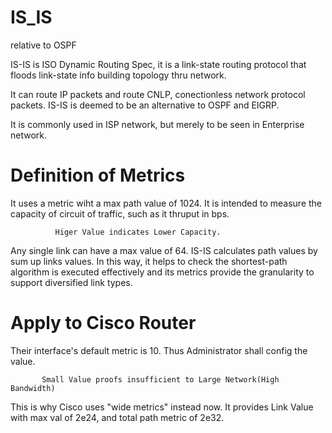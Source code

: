 # IS_IS
relative to OSPF

IS-IS is ISO Dynamic Routing Spec, it is a link-state routing protocol that floods link-state info building topology thru network.

It can route IP packets and route CNLP, conectionless network protocol packets. IS-IS is deemed to be an alternative to OSPF and EIGRP.

It is commonly used in ISP network, but merely to be seen in Enterprise network.

# Definition of Metrics

It uses a metric wiht a max path value of 1024. It is intended to measure the capacity of circuit of traffic, such as it thruput in bps.

              Higer Value indicates Lower Capacity.
              
Any single link can have a max value of 64. IS-IS calculates path values by sum up links values. In this way, it helps to check the shortest-path algorithm is executed effectively and its metrics provide the granularity to support diversified link types.

# Apply to Cisco Router

Their interface's default metric is 10. Thus Administrator shall config the value.

           Small Value proofs insufficient to Large Network(High Bandwidth)

This is why Cisco uses "wide metrics" instead now. It provides Link Value with max val of 2e24, and total path metric of 2e32.
